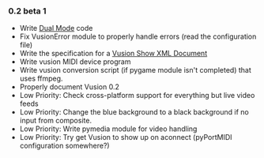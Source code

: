 ### 0.2 beta 1 ###
  * Write [Dual Mode](Dual_Mode.md) code
  * Fix VusionError module to properly handle errors (read the configuration file)
  * Write the specification for a [Vusion Show XML Document](Vusion_Show_XML_Document_Specification.md)
  * Write vusion MIDI device program
  * Write vusion conversion script (if pygame module isn't completed) that uses ffmpeg.
  * Properly document Vusion 0.2
  * Low Priority: Check cross-platform support for everything but live video feeds
  * Low Priority: Change the blue background to a black background if no input from composite.
  * Low Priority: Write pymedia module for video handling
  * Low Priority: Try get Vusion to show up on aconnect (pyPortMIDI configuration somewhere?)